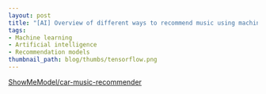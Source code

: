 ```yaml
---
layout: post
title: "[AI] Overview of different ways to recommend music using machine learning"
tags:
- Machine learning
- Artificial intelligence
- Recommendation models
thumbnail_path: blog/thumbs/tensorflow.png
---
```


[ShowMeModel/car-music-recommender](https://github.com/ShowMeModel/car-music-recommender)